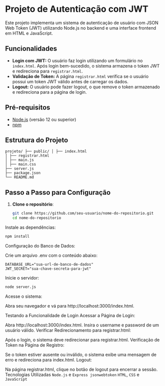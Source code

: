 # Projeto de Autenticação com JWT

Este projeto implementa um sistema de autenticação de usuário com JSON Web Token (JWT) utilizando Node.js no backend e uma interface frontend em HTML e JavaScript.

## Funcionalidades

- **Login com JWT:** O usuário faz login utilizando um formulário no `index.html`. Após login bem-sucedido, o sistema armazena o token JWT e redireciona para `registrar.html`.
- **Validação de Token:** A página `registrar.html` verifica se o usuário possui um token JWT válido antes de carregar os dados.
- **Logout:** O usuário pode fazer logout, o que remove o token armazenado e redireciona para a página de login.

## Pré-requisitos

- [Node.js](https://nodejs.org) (versão 12 ou superior)
- [npm](https://www.npmjs.com/)

## Estrutura do Projeto
````
projeto/ ├── public/ │ ├── index.html
│ ├── registrar.html
│ ├── main.js
│ ├── main.css
├── server.js
├── package.json
└── README.md
````
## Passo a Passo para Configuração

1. **Clone o repositório**:

   ```bash
   git clone https://github.com/seu-usuario/nome-do-repositorio.git
   cd nome-do-repositorio
Instale as dependências:

````bash
npm install
````
Configuração do Banco de Dados:

Crie um arquivo .env com o conteúdo abaixo:

````env
DATABASE_URL="sua-url-de-banco-de-dados"
JWT_SECRET="sua-chave-secreta-para-jwt"
````
Inicie o servidor:

````bash
node server.js
````
Acesse o sistema:

Abra seu navegador e vá para http://localhost:3000/index.html.

Testando a Funcionalidade de Login
Acessar a Página de Login:

Abra http://localhost:3000/index.html.
Insira o username e password de um usuário válido.
Verificar Redirecionamento para registrar.html:

Após o login, o sistema deve redirecionar para registrar.html.
Verificação de Token na Página de Registro:

Se o token estiver ausente ou inválido, o sistema exibe uma mensagem de erro e redireciona para index.html.
Logout:

Na página registrar.html, clique no botão de logout para encerrar a sessão.
Tecnologias Utilizadas
````Node.js```` e ````Express
jsonwebtoken````
````HTML````, ````CSS```` e ````JavaScript````
